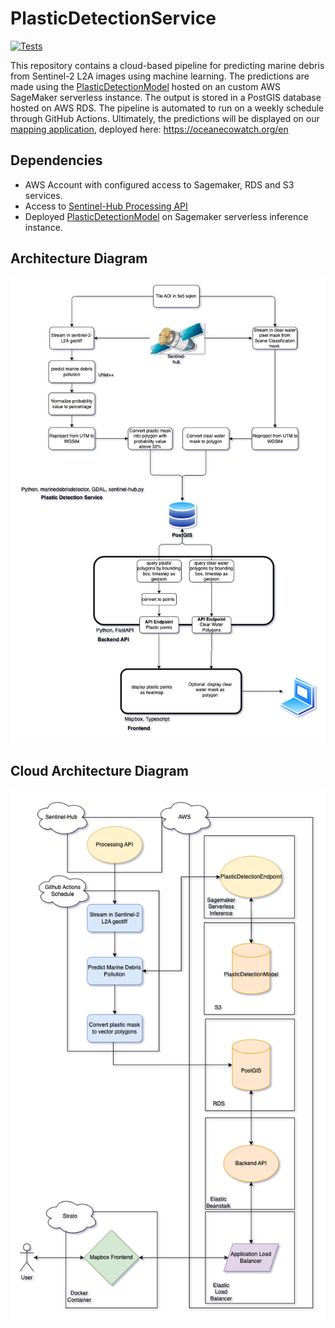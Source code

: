 # PlasticDetectionService

[![Tests](https://github.com/OceanEcoWatch/PlasticDetectionService/actions/workflows/schedule.yml/badge.svg)](https://github.com/OceanEcoWatch/PlasticDetectionService/actions/workflows/lint_test.yaml)

This repository contains a cloud-based pipeline for predicting marine debris from Sentinel-2 L2A images using machine learning. The predictions are made using the [PlasticDetectionModel](https://github.com/OceanEcoWatch/PlasticDetectionModel) hosted on an custom AWS SageMaker serverless instance. The output is stored in a PostGIS database hosted on AWS RDS. The pipeline is automated to run on a weekly schedule through GitHub Actions.
Ultimately, the predictions will be displayed on our [mapping application](https://github.com/OceanEcoWatch/website), deployed here: https://oceanecowatch.org/en


## Dependencies
- AWS Account with configured access to Sagemaker, RDS and S3 services.
- Access to [Sentinel-Hub Processing API](https://sentinelhub-py.readthedocs.io/en/latest/examples/process_request.html)
- Deployed [PlasticDetectionModel](https://github.com/OceanEcoWatch/PlasticDetectionModel) on Sagemaker serverless inference instance.

## Architecture Diagram

![architecture_diagram](https://github.com/OceanEcoWatch/PlasticDetectionService/blob/main/docs/geom_based_architecture.png?raw=true)

## Cloud Architecture Diagram

![cloud_architecture_diagram](https://github.com/OceanEcoWatch/PlasticDetectionService/blob/main/docs/PlasticDetectionService.png?raw=true)

